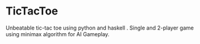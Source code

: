 # TicTacToe
Unbeatable tic-tac toe using python and haskell . Single and 2-player game using minimax algorithm for AI Gameplay.

